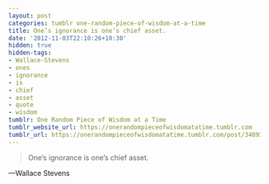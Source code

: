 ```yaml
---
layout: post
categories: tumblr one-random-piece-of-wisdom-at-a-time
title: One’s ignorance is one’s chief asset.
date: '2012-11-03T22:10:26+10:30'
hidden: true
hidden-tags:
- Wallace-Stevens
- ones
- ignorance
- is
- chief
- asset
- quote
- wisdom
tumblr: One Random Piece of Wisdom at a Time
tumblr_website_url: https://onerandompieceofwisdomatatime.tumblr.com
tumblr_url: https://onerandompieceofwisdomatatime.tumblr.com/post/34893864119/ones-ignorance-is-ones-chief-asset
---
```

> One’s ignorance is one’s chief asset.

—Wallace Stevens
